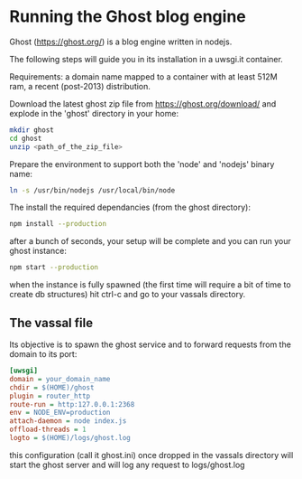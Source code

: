 Running the Ghost blog engine
=============================

Ghost (https://ghost.org/) is a blog engine written in nodejs.

The following steps will guide you in its installation in a uwsgi.it container.

Requirements: a domain name mapped to a container with at least 512M ram, a recent (post-2013) distribution.

Download the latest ghost zip file from https://ghost.org/download/ and explode in the 'ghost' directory in your home:

```sh
mkdir ghost
cd ghost
unzip <path_of_the_zip_file>
```

Prepare the environment to support both the 'node' and 'nodejs' binary name:

```sh
ln -s /usr/bin/nodejs /usr/local/bin/node
```

The install the required dependancies (from the ghost directory):

```sh
npm install --production
```

after a bunch of seconds, your setup will be complete and you can run your ghost instance:

```sh
npm start --production
```

when the instance is fully spawned (the first time will require a bit of time to create db structures) hit ctrl-c and go to your vassals directory.

The vassal file
---------------

Its objective is to spawn the ghost service and to forward requests from the domain to its port:

```ini
[uwsgi]
domain = your_domain_name
chdir = $(HOME)/ghost
plugin = router_http
route-run = http:127.0.0.1:2368
env = NODE_ENV=production
attach-daemon = node index.js
offload-threads = 1
logto = $(HOME)/logs/ghost.log
```

this configuration (call it ghost.ini) once dropped in the vassals directory will start the ghost server and will log any request to logs/ghost.log

